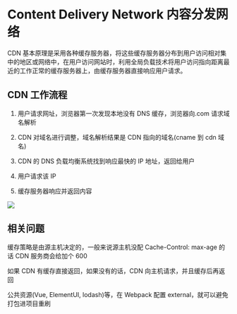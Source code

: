 # Content Delivery Network 内容分发网络

CDN 基本原理是采用各种缓存服务器，将这些缓存服务器分布到用户访问相对集中的地区或网络中，在用户访问网站时，利用全局负载技术将用户访问指向距离最近的工作正常的缓存服务器上，由缓存服务器直接响应用户请求。

## CDN 工作流程

1. 用户请求网址，浏览器第一次发现本地没有 DNS 缓存，浏览器向.com 请求域名解析

2. CDN 对域名进行调整，域名解析结果是 CDN 指向的域名(cname 到 cdn 域名)

3. CDN 的 DNS 负载均衡系统找到响应最快的 IP 地址，返回给用户

4. 用户请求该 IP

5. 缓存服务器响应并返回内容

![](https://cdn.jsdelivr.net/gh/aaronkwong929/pictures/20210812092155.png)

## 相关问题

缓存策略是由源主机决定的，一般来说源主机没配 Cache-Control: max-age 的话 CDN 服务商会给加个 600

如果 CDN 有缓存直接返回，如果没有的话，CDN 向主机请求，并且缓存后再返回

公共资源(Vue, ElementUI, lodash)等，在 Webpack 配置 external，就可以避免打包进项目重刷
